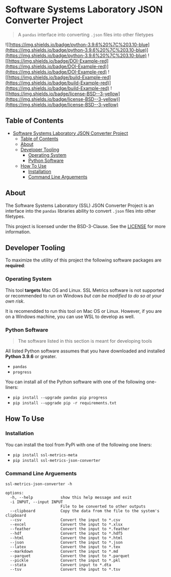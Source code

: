 # Software Systems Laboratory JSON Converter Project

> A `pandas` interface into converting `.json` files into other filetypes

![[https://img.shields.io/badge/python-3.9.6%20%7C%203.10-blue](https://img.shields.io/badge/python-3.9.6%20%7C%203.10-blue)](https://img.shields.io/badge/python-3.9.6%20%7C%203.10-blue)
![[https://img.shields.io/badge/DOI-Example-red](https://img.shields.io/badge/DOI-Example-red)](https://img.shields.io/badge/DOI-Example-red)
![[https://img.shields.io/badge/build-Example-red](https://img.shields.io/badge/build-Example-red)](https://img.shields.io/badge/build-Example-red)
![[https://img.shields.io/badge/license-BSD--3-yellow](https://img.shields.io/badge/license-BSD--3-yellow)](https://img.shields.io/badge/license-BSD--3-yellow)

## Table of Contents

- [Software Systems Laboratory JSON Converter Project](#software-systems-laboratory-json-converter-project)
  - [Table of Contents](#table-of-contents)
  - [About](#about)
  - [Developer Tooling](#developer-tooling)
    - [Operating System](#operating-system)
    - [Python Software](#python-software)
  - [How To Use](#how-to-use)
    - [Installation](#installation)
    - [Command Line Arguements](#command-line-arguements)

## About

The Software Systems Laboratory (SSL) JSON Converter Project is an interface into the `pandas` libraries ability to convert `.json` files into other filetypes.

This project is licensed under the BSD-3-Clause. See the [LICENSE](LICENSE) for more information.

## Developer Tooling

To maximize the utility of this project the following software packages are **required**:

### Operating System

This tool **targets** Mac OS and Linux. SSL Metrics software is not supported or recommended to run on Windows *but can be modified to do so at your own risk*.

It is recomendded to run this tool on Mac OS or Linux. However, if you are on a Windows machine, you can use WSL to develop as well.

### Python Software

> The software listed in this section is meant for developing tools

All listed Python software assumes that you have downloaded and installed **Python 3.9.6** or greater.

- `pandas`
- `progress`

You can install all of the Python software with one of the following one-liners:

- `pip install --upgrade pandas pip progress`
- `pip install --upgrade pip -r requirements.txt`

## How To Use

### Installation

You can install the tool from PyPi with one of the following one liners:

- `pip install ssl-metrics-meta`
- `pip install ssl-metrics-json-converter`

### Command Line Arguements

`ssl-metrics-json-converter -h`

```shell
options:
  -h, --help            show this help message and exit
  -i INPUT, --input INPUT
                        File to be converted to other outputs
  --clipboard           Copy the data from the file to the system's clipboard
  --csv                 Convert the input to *.csv
  --excel               Convert the input to *.xlsx
  --feather             Convert the input to *.feather
  --hdf                 Convert the input to *.hdf5
  --html                Convert the input to *.html
  --json                Convert the input to *.json
  --latex               Convert the input to *.tex
  --markdown            Convert the input to *.md
  --parquet             Convert the input to *.parquet
  --pickle              Convert the input to *.pkl
  --stata               Convert input to *.dta
  --tsv                 Convert the input to *.tsv
```
